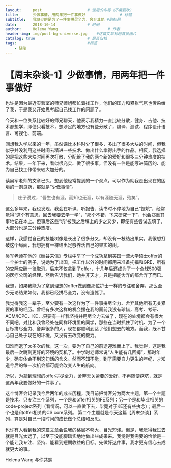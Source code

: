 ```yaml
---
layout:     post                    # 使用的布局（不需要改）
title:      少做事情，用两年把一件事做好               # 标题 
subtitle:   我缺少的是为了一件事拼尽全力，舍弃其他 #副标题
date:       2018-10-14              # 时间
author:     Helena Wang                      # 作者
header-img: img/post-bg-universe.jpg    #这篇文章标题背景图片
catalog: true                       # 是否归档
tags:                               #标签
    - 随笔
---
```

# 【周末杂谈-1】少做事情，用两年把一件事做好

也许是因为最近实验室的师兄师姐都忙着找工作，他们的压力和紧张气氛也传染给了我，于是我又开始思考起自己找工作的问题了。

今天和一位关系比较好的师兄聊天，他表示我精力一直比较分散，健身、吉他、技术都想学，即便只看技术，想涉足的地方也有些分散了，编译、测试、程序设计语言、可视化、前端。

回想我入学以来的一年，虽然课比本科时少了很多，多出了很多大块的时间，但我似乎并没利用这些时间去精进一些技术、做出什么拿得出手的作品。相反，我选择的是把这些大块时间再次打散，分配给了我的两个新的爱好和很多三分钟热度的技术。结果，一年下来，看似很充实、做了很多事，但没有一件是能写进简历的、能为自己找工作带来较大加分的。

读吴军老师的文章已久，想到他经常提到的一个观点，可以作为助我走出现在的困境的一剂良药，那就是“少做事情”。

> 庄子说过，“吾生也有涯，而知也无涯，以有涯随无涯，殆矣”。

这么多年来，我也发现，我会在听课、听报告、读书时不停地为自己“挖坑”，经常觉得“这个有意思，回去我要去学一学”，“那个不错，下来研究一下”，也会郑重其事地记在本上。但事后这些“坑”被我之后填上的少之又少，即便有些尝试去填了，大部分也是三分钟热度。

这样，我感觉自己的技能树像是长出了很多分叉，却没有一枝结出果实。我很想打破这个局面，我想拥有一棵结出足够养活自己的果实的树。

吴军老师在他的《硅谷来信》专栏中举了一个成功拿到美国一流大学硕士offer的一个护士的例子，说她为了出国，把工作以外的时间都用来准备托福和GRE，所有的交际应酬一律取消。后来不仅拿到了offer，十几年后还成为了一个全球500强的医疗公司的经理。然后告诉我们，她并非天才，只是把能舍弃的都舍弃了而已。

我想，如果我能为了拿到理想的offer做到像那位护士一样的专注和舍弃，那么至少无论结果如何，我都已经拼尽全力，没有遗憾了。

我觉得我这一辈子，至少要有一次这样为了一件事拼尽全力、舍弃其他所有无关紧要的事的经历。曾经有多次这样的机会摆在我的面前我没有珍惜，高考、考研、ACM/ICPC、KE ...只要有一样我坚持并用尽全力去做了，现在的处境都会有很大不同吧。对比和我曾经处在同样环境里的同学，那些在当时抓住了时机、为了一个目标拼尽全力、舍弃很多的人，现在都顺利到达了他们想去的地方。而我，既不甘心自己处于现在的环境，又没有去改变的毅力。

知难而退了太多次的我，这一次，要为了自己的前途迎难而上了。我觉得，这是我最后一次跳到更好的环境的契机了。中学时老师常说“人生能有几回搏”，那时年少，确实体会不到这句话的含义。然而不知不觉，到了需要自力更生的年纪，才知道今后的每一次机会都可能会改变人生的航向。

所以，为拿到理想的offer拼尽全力，舍弃无关紧要的爱好、不再随便挖坑，就是这两年我要做好的一件事了。

这个博客会记录我今后两年的成长历程，我目前把博客分为两大主题，第一个主题是技术。只专注三个系列，一个是和offer相关的FE系列；另一个是和毕业相关的code-project系列（看情况，可以一直做下去，毕竟对于KE还有些执念）；最后一个也是和offer相关的CS core系列。
第二个主题就是今天这篇【周末杂谈】系列，算是对自己一段时间的成长做个总结和反思。

也许有人看到我的这篇文章会说我的格局不够大，目光短浅。但是，我觉得我过去就是目光太远了，以至于没能脚踏实地地做出些成果来。我觉得我需要的恰恰是一个能让我专注、坚持、能看到短期收益的目标。先做好这件事，我才更有信心去成就更大的事。

Helena Wang
与你共勉

